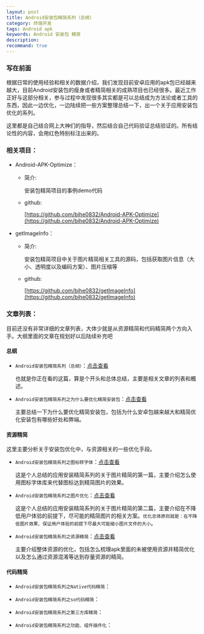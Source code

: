 ```yaml
---
layout: post
title: Android安装包精简系列（总纲）
category: 终端开发
tags: Android apk
keywords: Android 安装包 精简
description: 
recommand: true
---
```

### 写在前面


根据日常的使用经验和相关的数据介绍，我们发现目前安卓应用的apk包已经越来越大，目前Android安装包的瘦身或者精简相关的成熟项目也已经很多。最近工作正好与这部分相关，参与过程中发现很多其实都是可以总结成为方法论或者工具的东西，因此一边优化，一边陆续把一些方案整理总结一下，出一个关于应用安装包优化的系列。

这里都是自己结合网上大神们的指导，然后结合自己代码验证总结验证的。所有结论性的内容，会用红色特别标注出来的。

### 相关项目：

- Android-APK-Optimize：

	- 简介:
	
		安装包精简项目的事例demo代码
		
	- github:
		
		[https://github.com/bihe0832/Android-APK-Optimize](https://github.com/bihe0832/Android-APK-Optimize)

- getImageInfo：
	
	- 简介:

		安装包精简项目中关于图片精简相关工具的源码，包括获取图片信息（大小、透明度以及编码方案）、图片压缩等
	
	- github:
	
		[https://github.com/bihe0832/getImageInfo](https://github.com/bihe0832/getImageInfo)

### 文章列表：

目前还没有非常详细的文章列表，大体少就是从资源精简和代码精简两个方向入手。大纲里面的文章在规划好以后陆续补充吧

#### 总纲
 	
- `Android安装包精简系列（总纲）`：[点击查看](https://blog.bihe0832.com/android_optimize_summary.html)

	也就是你正在看的这篇，算是个开头和总体总结，主要是相关文章的列表和概述。
	
- `Android安装包精简系列之为什么要优化精简安装包`：[点击查看](https://blog.bihe0832.com/android-optimize-why.html)

	主要总结一下为什么要优化精简安装包，包括为什么安卓包越来越大和精简优化安装包有哪些好处和弊端。

#### 资源精简

这里主要分析关于安装包优化中，与资源相关的一些优化手段。

- `Android安装包精简系列之图标转字体`：[点击查看](https://blog.bihe0832.com/android-optimize-icontofont.html)
	
	这是个人总结的应用安装精简系列的关于图片精简的第一篇，主要介绍怎么使用图标字体库来代替图标达到精简图片的效果。

- `Android安装包精简系列之图片优化`：[点击查看](https://blog.bihe0832.com/android-optimize-img.html)

	这是个人总结的应用安装精简系列的关于图片精简的第二篇，主要介绍在不降低用户体验的前提下，尽可能的精简图片的相关方案。`优化总体原则就是：在不降低图片效果、保证用户体验的前提下尽最大可能缩小图片文件的大小`。	

- `Android安装包精简系列之资源精简`：[点击查看](https://blog.bihe0832.com/android-optimize-resources.html)
	
	主要介绍整体资源的优化，包括怎么梳理apk里面的未被使用资源并精简优化以及怎么通过资源混淆等达到存量资源的精简。
	
#### 代码精简

- `Android安装包精简系列之Native代码精简`：

- `Android安装包精简系列之so代码精简`：

- `Android安装包精简系列之第三方库精简`：

- `Android安装包精简系列之功能、组件插件化`：


